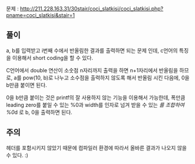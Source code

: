 문제 : http://211.228.163.31/30stair/coci_slatkisi/coci_slatkisi.php?pname=coci_slatkisi&stair=1

## 풀이

a, b를 입력받고 i번째 수에서 반올림한 결과를 출력하면 되는 문제 인데, c언어의 특징을 이용해서 short coding을 할 수 있다.

C언어에서 double 연산이 소숫점 n자리까지 출력을 하면 n+1자리에서 반올림을 하므로, a를 pow(10, b)로 나누고 소수점을 출력하지 않도록 해서 반올림 시킨 다음에, 0을 b만큼 붙이면 된다.

0을 b만큼 붙이는 것은 printf의 잘 사용하지 않는 기능을 이용해서 가능한데, 폭만큼 leading zero를 붙일 수 있는 %0과 width를 인자로 넘겨 받을 수 있는 *를 조합하여 %0*d 로 b, 0을 출력하면 된다.

## 주의

헤더를 포함시키지 않았기 때문에 컴파일러 환경에 따라서 올바른 결과가 나오지 않을 수 있다. :)
